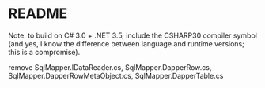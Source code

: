 ﻿# README

 Note: to build on C# 3.0 + .NET 3.5, include the CSHARP30 compiler symbol (and yes,
 I know the difference between language and runtime versions; this is a compromise).

remove SqlMapper.IDataReader.cs, SqlMapper.DapperRow.cs, SqlMapper.DapperRowMetaObject.cs, SqlMapper.DapperTable.cs
